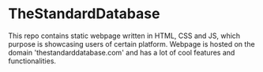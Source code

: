 # TheStandardDatabase
This repo contains static webpage written in HTML, CSS and JS, which purpose is showcasing users of certain platform. Webpage is hosted on the domain 'thestandarddatabase.com' and has a lot of cool features and functionalities.
